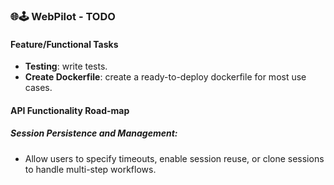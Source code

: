 ### 🌐🕹️ WebPilot - TODO
#### Feature/Functional Tasks
- **Testing**: write tests.
- **Create Dockerfile**: create a ready-to-deploy dockerfile for most use cases.

#### API Functionality Road-map
##### Session Persistence and Management:
- Allow users to specify timeouts, enable session reuse, or clone sessions to handle multi-step workflows.
